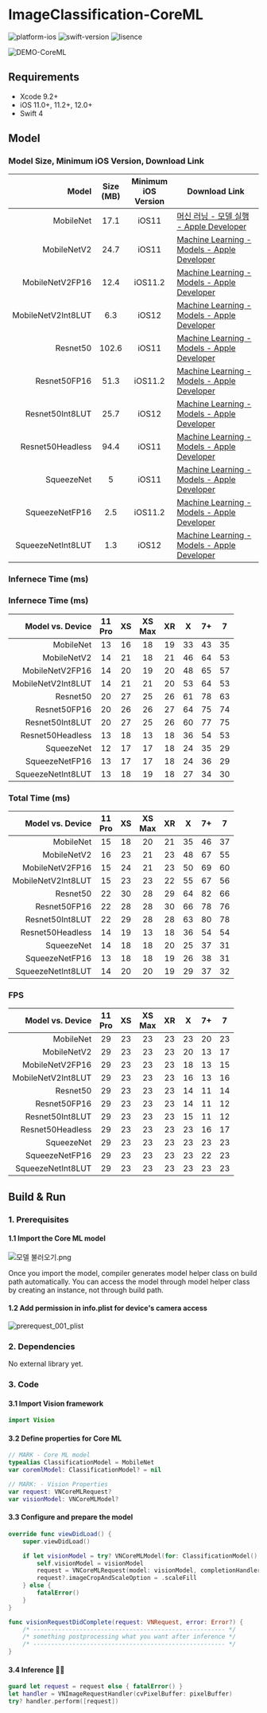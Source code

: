 # ImageClassification-CoreML

![platform-ios](https://img.shields.io/badge/platform-ios-lightgrey.svg)
![swift-version](https://img.shields.io/badge/swift-4-red.svg)
![lisence](https://img.shields.io/badge/license-MIT-black.svg)

![DEMO-CoreML](https://github.com/tucan9389/MobileNetApp-CoreML/raw/master/resource/MobileNet-CoreML-DEMO.gif?raw=true)

## Requirements

- Xcode 9.2+
- iOS 11.0+, 11.2+, 12.0+
- Swift 4

## Model

### Model Size, Minimum iOS Version, Download Link

| Model | Size<br>(MB) | Minimum<br>iOS Version | Download Link |
| ----: | :----: | :----: | ----- |
| MobileNet | 17.1 | iOS11 | [머신 러닝 - 모델 실행 - Apple Developer](https://developer.apple.com/kr/machine-learning/build-run-models) |
| MobileNetV2 | 24.7 | iOS11 | [Machine Learning - Models - Apple Developer](https://developer.apple.com/machine-learning/models) |
| MobileNetV2FP16 | 12.4 | iOS11.2 | [Machine Learning - Models - Apple Developer](https://developer.apple.com/machine-learning/models) |
| MobileNetV2Int8LUT | 6.3 | iOS12 | [Machine Learning - Models - Apple Developer](https://developer.apple.com/machine-learning/models) |
| Resnet50 | 102.6 | iOS11 | [Machine Learning - Models - Apple Developer](https://developer.apple.com/machine-learning/models) |
| Resnet50FP16 | 51.3 | iOS11.2 | [Machine Learning - Models - Apple Developer](https://developer.apple.com/machine-learning/models) |
| Resnet50Int8LUT | 25.7 | iOS12 | [Machine Learning - Models - Apple Developer](https://developer.apple.com/machine-learning/models) |
| Resnet50Headless | 94.4 | iOS11 | [Machine Learning - Models - Apple Developer](https://developer.apple.com/machine-learning/models) |
| SqueezeNet | 5 | iOS11 | [Machine Learning - Models - Apple Developer](https://developer.apple.com/machine-learning/models) |
| SqueezeNetFP16 | 2.5 | iOS11.2 | [Machine Learning - Models - Apple Developer](https://developer.apple.com/machine-learning/models) |
| SqueezeNetInt8LUT | 1.3 | iOS12 | [Machine Learning - Models - Apple Developer](https://developer.apple.com/machine-learning/models) |

### Infernece Time (ms)

### Infernece Time (ms)

| Model vs. Device | 11<br>Pro | XS | XS<br>Max | XR | X | 7+ | 7 |
| ----: | :----: | :----: | :----: | :----: | :----: | :----: | :----: | 
| MobileNet | 13 | 16 | 18 | 19 | 33 | 43 | 35 | 
| MobileNetV2 | 14 | 21 | 18 | 21 | 46 | 64 | 53 | 
| MobileNetV2FP16 | 14 | 20 | 19 | 20 | 48 | 65 | 57 | 
| MobileNetV2Int8LUT | 14 | 21 | 21 | 20 | 53 | 64 | 53 | 
| Resnet50 | 20 | 27 | 25 | 26 | 61 | 78 | 63 | 
| Resnet50FP16 | 20 | 26 | 26 | 27 | 64 | 75 | 74 | 
| Resnet50Int8LUT | 20 | 27 | 25 | 26 | 60 | 77 | 75 | 
| Resnet50Headless | 13 | 18 | 13 | 18 | 36 | 54 | 53 | 
| SqueezeNet | 12 | 17 | 17 | 18 | 24 | 35 | 29 | 
| SqueezeNetFP16 | 13 | 17 | 17 | 18 | 24 | 36 | 29 | 
| SqueezeNetInt8LUT | 13 | 18 | 19 | 18 | 27 | 34 | 30 | 

### Total Time (ms)

| Model vs. Device | 11<br>Pro | XS | XS<br>Max | XR | X | 7+ | 7 |
| ----: | :----: | :----: | :----: | :----: | :----: | :----: | :----: | 
| MobileNet | 15 | 18 | 20 | 21 | 35 | 46 | 37 | 
| MobileNetV2 | 16 | 23 | 21 | 23 | 48 | 67 | 55 | 
| MobileNetV2FP16 | 15 | 24 | 21 | 23 | 50 | 69 | 60 | 
| MobileNetV2Int8LUT | 15 | 23 | 23 | 22 | 55 | 67 | 56 | 
| Resnet50 | 22 | 30 | 28 | 29 | 64 | 82 | 66 | 
| Resnet50FP16 | 22 | 28 | 28 | 30 | 66 | 78 | 76 | 
| Resnet50Int8LUT | 22 | 29 | 28 | 28 | 63 | 80 | 78 | 
| Resnet50Headless | 14 | 19 | 13 | 18 | 36 | 54 | 54 | 
| SqueezeNet | 14 | 18 | 18 | 20 | 25 | 37 | 31 | 
| SqueezeNetFP16 | 13 | 18 | 18 | 19 | 26 | 38 | 31 | 
| SqueezeNetInt8LUT | 14 | 20 | 20 | 19 | 29 | 37 | 32 | 

### FPS

| Model vs. Device | 11<br>Pro | XS | XS<br>Max | XR | X | 7+ | 7 |
| ----: | :----: | :----: | :----: | :----: | :----: | :----: | :----: | 
| MobileNet | 29 | 23 | 23 | 23 | 23 | 20 | 23 | 
| MobileNetV2 | 29 | 23 | 23 | 23 | 20 | 13 | 17 | 
| MobileNetV2FP16 | 29 | 23 | 23 | 23 | 18 | 13 | 15 | 
| MobileNetV2Int8LUT | 29 | 23 | 23 | 23 | 16 | 13 | 16 | 
| Resnet50 | 29 | 23 | 23 | 23 | 14 | 11 | 14 | 
| Resnet50FP16 | 29 | 23 | 23 | 23 | 14 | 11 | 12 | 
| Resnet50Int8LUT | 29 | 23 | 23 | 23 | 15 | 11 | 12 | 
| Resnet50Headless | 29 | 23 | 23 | 23 | 23 | 16 | 17 | 
| SqueezeNet | 29 | 23 | 23 | 23 | 23 | 23 | 23 | 
| SqueezeNetFP16 | 29 | 23 | 23 | 23 | 23 | 22 | 23 | 
| SqueezeNetInt8LUT | 29 | 23 | 23 | 23 | 23 | 23 | 23 | 


## Build & Run

### 1. Prerequisites

#### 1.1 Import the Core ML model

![모델 불러오기.png](resource/%EB%AA%A8%EB%8D%B8%20%EB%B6%88%EB%9F%AC%EC%98%A4%EA%B8%B0.png)

Once you import the model, compiler generates model helper class on build path automatically. You can access the model through model helper class by creating an instance, not through build path.

#### 1.2 Add permission in info.plist for device's camera access

![prerequest_001_plist](resource/prerequest_001_plist.png)

### 2. Dependencies

No external library yet.

### 3. Code

#### 3.1 Import Vision framework

```swift
import Vision
```

#### 3.2 Define properties for Core ML

```swift
// MARK - Core ML model
typealias ClassificationModel = MobileNet
var coremlModel: ClassificationModel? = nil

// MARK: - Vision Properties
var request: VNCoreMLRequest?
var visionModel: VNCoreMLModel?
```

#### 3.3 Configure and prepare the model

```swift
override func viewDidLoad() {
    super.viewDidLoad()

	if let visionModel = try? VNCoreMLModel(for: ClassificationModel().model) {
        self.visionModel = visionModel
        request = VNCoreMLRequest(model: visionModel, completionHandler: visionRequestDidComplete)
        request?.imageCropAndScaleOption = .scaleFill
    } else {
        fatalError()
    }
}

func visionRequestDidComplete(request: VNRequest, error: Error?) {
    /* ------------------------------------------------------ */
    /* something postprocessing what you want after inference */
    /* ------------------------------------------------------ */
}
```

#### 3.4 Inference 🏃‍♂️

```swift
guard let request = request else { fatalError() }
let handler = VNImageRequestHandler(cvPixelBuffer: pixelBuffer)
try? handler.perform([request])
```
